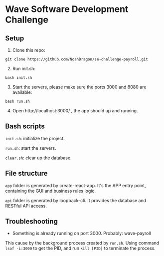 # Wave Software Development Challenge

## Setup

1. Clone this repo:
```
git clone https://github.com/NoahDragon/se-challenge-payroll.git
```
2. Run init.sh:
```
bash init.sh
```
3. Start the servers, please make sure the ports 3000 and 8080 are available:
```
bash run.sh
```
4. Open http://localhost:3000/ , the app should up and running.

## Bash scripts

`init.sh`: initialize the project.

`run.sh`: start the servers.

`clear.sh`: clear up the database.

## File structure

`app` folder is generated by create-react-app. It's the APP entry point, containing the GUI and business rules logic.

`api` folder is generated by loopback-cli. It provides the database and RESTful API access.

## Troubleshooting

- Something is already running on port 3000. Probably: wave-payroll

This cause by the background process created by `run.sh`. Using command `lsof -i:3000` to get the PID, and run `kill [PID]` to terminate the process.


